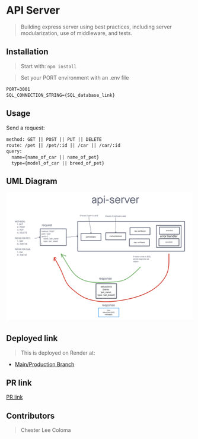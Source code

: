 # API Server

>  Building express server using best practices, including server modularization, use of middleware, and tests.

## Installation

> Start with: `npm install`

> Set your PORT environment with an .env file

```text
PORT=3001
SQL_CONNECTION_STRING={SQL_database_link}
```

## Usage

Send a request:

```text
method: GET || POST || PUT || DELETE
route: /pet || /pet/:id || /car || /car/:id
query:
  name={name_of_car || name_of_pet}
  type={model_of_car || breed_of_pet}
```

## UML Diagram
![Basic Express Server UML Diagram](./assets/401-class-03-lab.png)

## Deployed link
> This is deployed on Render at:
* [Main/Production Branch](https://api-server-b4jj.onrender.com)

## PR link
[PR link](https://github.com/cleecoloma/basic-express-server/pull/1)

## Contributors
> Chester Lee Coloma
